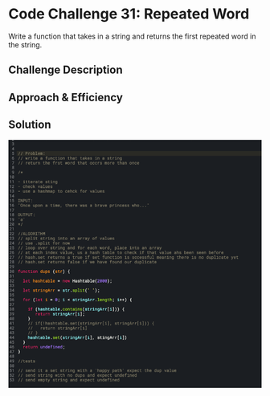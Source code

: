# Code Challenge 31: Repeated Word
Write a function that takes in a string and returns the first repeated word in the string.

## Challenge Description
<!-- Description of the challenge -->

## Approach & Efficiency
<!-- What approach did you take? Why? What is the Big O space/time for this approach? -->

## Solution
<!-- Embedded whiteboard image -->
![whiteboard solution](../../../assets/repeated-word-whiteboard.png)